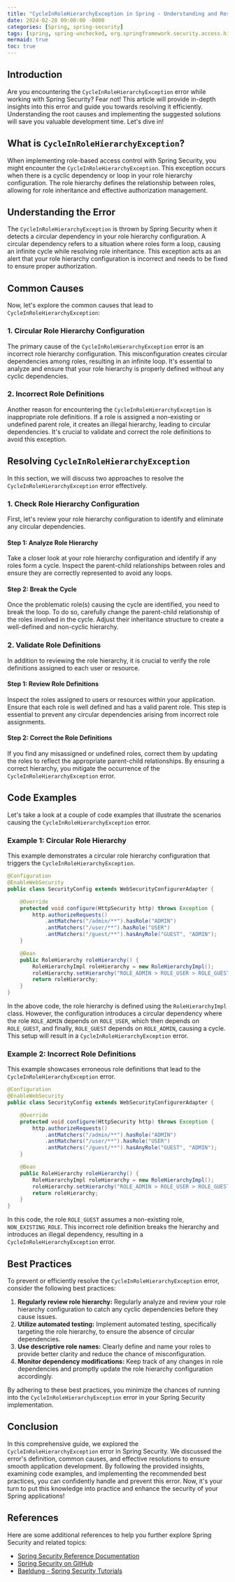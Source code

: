 ```yaml
---
title: "CycleInRoleHierarchyException in Spring - Understanding and Resolving"
date: 2024-02-28 09:00:00 -0000
categories: [Spring, spring-security]
tags: [spring, spring-unchecked, org.springframework.security.access.hierarchicalroles]
mermaid: true
toc: true
---
```


## Introduction

Are you encountering the `CycleInRoleHierarchyException` error while working with Spring Security? Fear not! This article will provide in-depth insights into this error and guide you towards resolving it efficiently. Understanding the root causes and implementing the suggested solutions will save you valuable development time. Let's dive in!

## What is `CycleInRoleHierarchyException`?

When implementing role-based access control with Spring Security, you might encounter the `CycleInRoleHierarchyException`. This exception occurs when there is a cyclic dependency or loop in your role hierarchy configuration. The role hierarchy defines the relationship between roles, allowing for role inheritance and effective authorization management.

## Understanding the Error

The `CycleInRoleHierarchyException` is thrown by Spring Security when it detects a circular dependency in your role hierarchy configuration. A circular dependency refers to a situation where roles form a loop, causing an infinite cycle while resolving role inheritance. This exception acts as an alert that your role hierarchy configuration is incorrect and needs to be fixed to ensure proper authorization.

## Common Causes

Now, let's explore the common causes that lead to `CycleInRoleHierarchyException`:

### 1. Circular Role Hierarchy Configuration

The primary cause of the `CycleInRoleHierarchyException` error is an incorrect role hierarchy configuration. This misconfiguration creates circular dependencies among roles, resulting in an infinite loop. It's essential to analyze and ensure that your role hierarchy is properly defined without any cyclic dependencies.

### 2. Incorrect Role Definitions

Another reason for encountering the `CycleInRoleHierarchyException` is inappropriate role definitions. If a role is assigned a non-existing or undefined parent role, it creates an illegal hierarchy, leading to circular dependencies. It's crucial to validate and correct the role definitions to avoid this exception.

## Resolving `CycleInRoleHierarchyException`

In this section, we will discuss two approaches to resolve the `CycleInRoleHierarchyException` error effectively.

### 1. Check Role Hierarchy Configuration

First, let's review your role hierarchy configuration to identify and eliminate any circular dependencies.

#### Step 1: Analyze Role Hierarchy

Take a closer look at your role hierarchy configuration and identify if any roles form a cycle. Inspect the parent-child relationships between roles and ensure they are correctly represented to avoid any loops.

#### Step 2: Break the Cycle

Once the problematic role(s) causing the cycle are identified, you need to break the loop. To do so, carefully change the parent-child relationship of the roles involved in the cycle. Adjust their inheritance structure to create a well-defined and non-cyclic hierarchy.

### 2. Validate Role Definitions

In addition to reviewing the role hierarchy, it is crucial to verify the role definitions assigned to each user or resource.

#### Step 1: Review Role Definitions

Inspect the roles assigned to users or resources within your application. Ensure that each role is well defined and has a valid parent role. This step is essential to prevent any circular dependencies arising from incorrect role assignments.

#### Step 2: Correct the Role Definitions

If you find any misassigned or undefined roles, correct them by updating the roles to reflect the appropriate parent-child relationships. By ensuring a correct hierarchy, you mitigate the occurrence of the `CycleInRoleHierarchyException` error.

## Code Examples

Let's take a look at a couple of code examples that illustrate the scenarios causing the `CycleInRoleHierarchyException` error.

### Example 1: Circular Role Hierarchy

This example demonstrates a circular role hierarchy configuration that triggers the `CycleInRoleHierarchyException`.

```java
@Configuration
@EnableWebSecurity
public class SecurityConfig extends WebSecurityConfigurerAdapter {

    @Override
    protected void configure(HttpSecurity http) throws Exception {
        http.authorizeRequests()
            .antMatchers("/admin/**").hasRole("ADMIN")
            .antMatchers("/user/**").hasRole("USER")
            .antMatchers("/guest/**").hasAnyRole("GUEST", "ADMIN");
    }

    @Bean
    public RoleHierarchy roleHierarchy() {
        RoleHierarchyImpl roleHierarchy = new RoleHierarchyImpl();
        roleHierarchy.setHierarchy("ROLE_ADMIN > ROLE_USER > ROLE_GUEST > ROLE_ADMIN");
        return roleHierarchy;
    }
}
```

In the above code, the role hierarchy is defined using the `RoleHierarchyImpl` class. However, the configuration introduces a circular dependency where the role `ROLE_ADMIN` depends on `ROLE_USER`, which then depends on `ROLE_GUEST`, and finally, `ROLE_GUEST` depends on `ROLE_ADMIN`, causing a cycle. This setup will result in a `CycleInRoleHierarchyException` error.

### Example 2: Incorrect Role Definitions

This example showcases erroneous role definitions that lead to the `CycleInRoleHierarchyException` error.

```java
@Configuration
@EnableWebSecurity
public class SecurityConfig extends WebSecurityConfigurerAdapter {

    @Override
    protected void configure(HttpSecurity http) throws Exception {
        http.authorizeRequests()
            .antMatchers("/admin/**").hasRole("ADMIN")
            .antMatchers("/user/**").hasRole("USER")
            .antMatchers("/guest/**").hasAnyRole("GUEST", "ADMIN");
    }

    @Bean
    public RoleHierarchy roleHierarchy() {
        RoleHierarchyImpl roleHierarchy = new RoleHierarchyImpl();
        roleHierarchy.setHierarchy("ROLE_ADMIN > ROLE_USER > ROLE_GUEST > NON_EXISTING_ROLE");
        return roleHierarchy;
    }
}
```

In this code, the role `ROLE_GUEST` assumes a non-existing role, `NON_EXISTING_ROLE`. This incorrect role definition breaks the hierarchy and introduces an illegal dependency, resulting in a `CycleInRoleHierarchyException` error.

## Best Practices

To prevent or efficiently resolve the `CycleInRoleHierarchyException` error, consider the following best practices:

1. **Regularly review role hierarchy:** Regularly analyze and review your role hierarchy configuration to catch any cyclic dependencies before they cause issues.
2. **Utilize automated testing:** Implement automated testing, specifically targeting the role hierarchy, to ensure the absence of circular dependencies.
3. **Use descriptive role names:** Clearly define and name your roles to provide better clarity and reduce the chance of misconfiguration.
4. **Monitor dependency modifications:** Keep track of any changes in role dependencies and promptly update the role hierarchy configuration accordingly.

By adhering to these best practices, you minimize the chances of running into the `CycleInRoleHierarchyException` error in your Spring Security implementation.

## Conclusion

In this comprehensive guide, we explored the `CycleInRoleHierarchyException` error in Spring Security. We discussed the error's definition, common causes, and effective resolutions to ensure smooth application development. By following the provided insights, examining code examples, and implementing the recommended best practices, you can confidently handle and prevent this error. Now, it's your turn to put this knowledge into practice and enhance the security of your Spring applications!

## References

Here are some additional references to help you further explore Spring Security and related topics:

- [Spring Security Reference Documentation](https://docs.spring.io/spring-security/site/docs/current/reference/html5/)
- [Spring Security on GitHub](https://github.com/spring-projects/spring-security)
- [Baeldung - Spring Security Tutorials](https://www.baeldung.com/spring-security)
